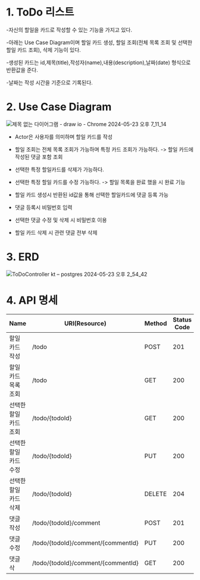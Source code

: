 # 1. ToDo 리스트

-자신의 할일을 카드로 작성할 수 있는 기능을 가지고 있다. 

-아래는 Use Case Diagram이며 할일 카드 생성, 할일 조회(전체 목록 조회 및 선택한 할일 카드 조회), 삭제 기능이 있다.

-생성된 카드는 id,제목(title),작성자(name),내용(description),날짜(date) 형식으로 반환값을 준다.

-날짜는 작성 시간을 기준으로 기록된다.


# 2. Use Case Diagram

![제목 없는 다이어그램 - draw io - Chrome 2024-05-23 오후 7_11_14](https://github.com/gooddle/ToDo/assets/128583844/c3075a32-3ef3-4cfc-9c4d-6d03af22c073)


- Actor은 사용자를 의미하며 할일 카드를 작성

- 할일 조회는 전체 목록 조회가 가능하며 특정 카드 조회가 가능하다. -> 할일 카드에 작성된 댓글 포함 조회 

- 선택한 특정 할일카드를 삭제가 가능하다.

- 선택한 특정 할일 카드를 수정 가능하다. -> 할일 목록을 완료 했을 시 완료 기능 

- 할일 카드 생성시 반환된 id값을 통해 선택한  할일카드에 댓글 등록 가능

- 댓글 등록시 비밀번호 입력

- 선택한 댓글 수정 및 삭제 시 비밀번호 이용

- 할일 카드 삭제 시 관련 댓글 전부 삭제


# 3. ERD

![ToDoController kt – postgres 2024-05-23 오후 2_54_42](https://github.com/gooddle/ToDo/assets/128583844/91406e00-8c3a-42bb-b6c8-eb0d12aafba0)


# 4. API 명세
| Name     | URI(Resource)  | Method | Status Code |
|--------- | -------------| -------------| -------------|
| 할일 카드 작성 | /todo | POST | 201 |
| 할일 카드 목록 조회 | /todo |  GET | 200 |
| 선택한 할일 카드 조회 | /todo/{todoId} | GET | 200 |
| 선택한 할일 카드 수정 | /todo/{todoId} | PUT | 200 |
| 선택한 할일 카드 삭제 | /todo/{todoId} | DELETE | 204 |
| 댓글 작성 | /todo/{todoId}/comment | POST | 201 |
|  댓글 수정 | /todo/{todoId}/comment/{commentId} |  PUT | 200 |
| 댓글 삭 | /todo/{todoId}/comment/{commentId} | GET | 200 |
